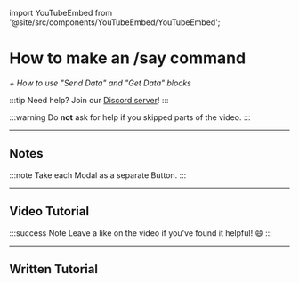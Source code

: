 import YouTubeEmbed from '@site/src/components/YouTubeEmbed/YouTubeEmbed';

# How to make an /say command
*+ How to use "Send Data" and "Get Data" blocks*

:::tip
Need help? Join our [Discord server](https://dsc.gg/inventutor)!
:::

:::warning
Do **not** ask for help if you skipped parts of the video.
:::

***

## Notes

:::note
Take each Modal as a separate Button.
:::

***

## Video Tutorial

<YouTubeEmbed videoId="AeDBwxqwYOc" title="YouTube Video" />

:::success Note
Leave a like on the video if you've found it helpful! 😄
:::

***

## Written Tutorial


